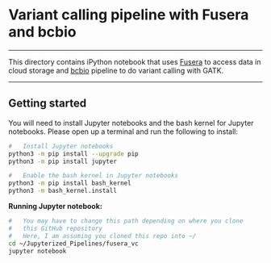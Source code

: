 # Variant calling pipeline with Fusera and bcbio
---

This directory contains iPython notebook that uses [Fusera](https://github.com/mitre/fusera) to access data in cloud storage and [bcbio](https://bcbio-nextgen.readthedocs.io/en/latest/) pipeline to do variant calling with GATK.

---

## Getting started

You will need to install Jupyter notebooks and the bash kernel for Jupyter notebooks. Please open up a terminal and run the following to install:

```bash
#   Install Jupyter notebooks
python3 -m pip install --upgrade pip
python3 -m pip install jupyter

#   Enable the bash kernel in Jupyter notebooks
python3 -m pip install bash_kernel
python3 -m bash_kernel.install
```

**Running Jupyter notebook:**

```bash
#   You may have to change this path depending on where you clone
#   this GitHub repository
#   Here, I am assuming you cloned this repo into ~/
cd ~/Jupyterized_Pipelines/fusera_vc
jupyter notebook
```
